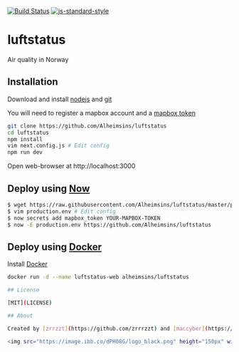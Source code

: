 [![Build Status](https://travis-ci.org/Alheimsins/luftstatus.svg?branch=master)](https://travis-ci.org/Alheimsins/luftstatus)
[![js-standard-style](https://img.shields.io/badge/code%20style-standard-brightgreen.svg?style=flat)](https://github.com/feross/standard)


# luftstatus

Air quality in Norway

## Installation

Download and install [nodejs](https://nodejs.org) and [git](https://git-scm.com/downloads)

You will need to register a mapbox account and a [mapbox token](https://github.com/uber/react-map-gl/blob/master/docs/get-started/mapbox-tokens.md)

```sh
git clone https://github.com/Alheimsins/luftstatus
cd luftstatus
npm install
vim next.config.js # Edit config
npm run dev
```
Open web-browser at http://localhost:3000

## Deploy using [Now](https://zeit.co/now)

```sh
$ wget https://raw.githubusercontent.com/Alheimsins/luftstatus/master/production.env
$ vim production.env # Edit config
$ now secrets add mapbox_token YOUR-MAPBOX-TOKEN
$ now -E production.env https://github.com/Alheimsins/luftstatus
```

## Deploy using [Docker](https://www.docker.com/)

Install [Docker](https://www.docker.com/)

```sh
docker run -d --name luftstatus-web alheimsins/luftstatus

## License

[MIT](LICENSE)

## About

Created by [zrrzzt](https://github.com/zrrrzzt) and [maccyber](https://github.com/maccyber) with ❤ for [Alheimsins](https://alheimsins.net)

<img src="https://image.ibb.co/dPH08G/logo_black.png" height="150px" width="150px" />

```

